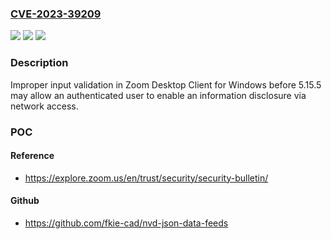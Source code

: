 ### [CVE-2023-39209](https://cve.mitre.org/cgi-bin/cvename.cgi?name=CVE-2023-39209)
![](https://img.shields.io/static/v1?label=Product&message=Zoom%20Desktop%20Client%20for%20Windows&color=blue)
![](https://img.shields.io/static/v1?label=Version&message=%3D%20before%205.15.5%20&color=brighgreen)
![](https://img.shields.io/static/v1?label=Vulnerability&message=CWE-449%3A%20The%20UI%20Performs%20the%20Wrong%20Action&color=brighgreen)

### Description

Improper input validation in Zoom Desktop Client for Windows before 5.15.5 may allow an authenticated user to enable an information disclosure via network access.

### POC

#### Reference
- https://explore.zoom.us/en/trust/security/security-bulletin/

#### Github
- https://github.com/fkie-cad/nvd-json-data-feeds

